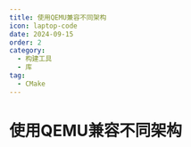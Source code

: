 ```yaml
---
title: 使用QEMU兼容不同架构
icon: laptop-code
date: 2024-09-15
order: 2
category:
  - 构建工具
  - 库
tag:
  - CMake
---
```


# 使用QEMU兼容不同架构

